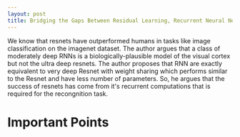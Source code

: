 ```yaml
---
layout: post
title: Bridging the Gaps Between Residual Learning, Recurrent Neural Networks and Visual Cortex
---
```

We know that resnets have outperformed humans in tasks like image classification on the imagenet dataset. The author argues that a class of moderately deep RNNs is a biologically-plausible model of the visual cortex but not the ultra deep resnets. The author proposes that RNN are exactly equivalent to very deep Resnet with weight sharing which performs similar to the Resnet and have less number of parameters. So, he argues that the success of resnets has come from it's recurrent computations that is required for the recongnition task.

# Important Points
